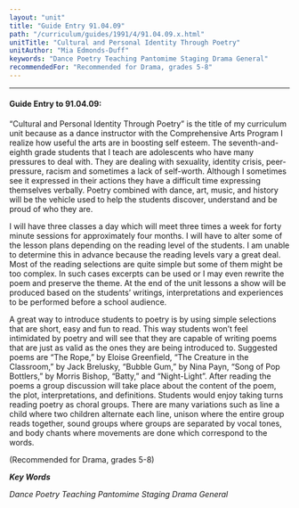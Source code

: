 ```yaml
---
layout: "unit"
title: "Guide Entry 91.04.09"
path: "/curriculum/guides/1991/4/91.04.09.x.html"
unitTitle: "Cultural and Personal Identity Through Poetry"
unitAuthor: "Mia Edmonds-Duff"
keywords: "Dance Poetry Teaching Pantomime Staging Drama General"
recommendedFor: "Recommended for Drama, grades 5-8"
---
```

<body>
<hr/>
 <h4>
  Guide Entry to 91.04.09:
 </h4>
 “Cultural and Personal Identity Through Poetry” is the title of my curriculum unit because as a dance instructor with the Comprehensive Arts Program I realize how useful the arts are in boosting self esteem. The seventh-and-eighth grade students that I teach are adolescents who have many pressures to deal with. They are dealing with sexuality, identity crisis, peer-pressure, racism and sometimes a lack of self-worth. Although I sometimes see it expressed in their actions they have a difficult time expressing themselves verbally. Poetry combined with dance, art, music, and history will be the vehicle used to help the students discover, understand and be proud of who they are.
 <p>
  I will have three classes a day which will meet three times a week for forty minute sessions for approximately four months. I will have to alter some of the lesson plans depending on the reading level of the students. I am unable to determine this in advance because the reading levels vary a great deal. Most of the reading selections are quite simple but some of them might be too complex. In such cases excerpts can be used or I may even rewrite the poem and preserve the theme. At the end of the unit lessons a show will be produced based on the students’ writings, interpretations and experiences to be performed before a school audience.
 </p>
 <p>
  A great way to introduce students to poetry is by using simple selections that are short, easy and fun to read. This way students won’t feel intimidated by poetry and will see that they are capable of writing poems that are just as valid as the ones they are being introduced to. Suggested poems are “The Rope,” by Eloise Greenfield, “The Creature in the Classroom,” by Jack Brelusky, “Bubble Gum,” by Nina Payn, “Song of Pop Bottlers,” by Morris Bishop, “Batty,” and “Night-Light”. After reading the poems a group discussion will take place about the content of the poem, the plot, interpretations, and definitions. Students would enjoy taking turns reading poetry as choral groups. There are many variations such as line a child where two children alternate each line, unison where the entire group reads together, sound groups where groups are separated by vocal tones, and body chants where movements are done which correspond to the words.
 </p>
 <p>
  (Recommended for Drama, grades 5-8)
 </p>
<p>
  <b>
   <i>
    Key Words
   </i>
  </b>
  <br/>
 </p>
 <p>
  <i>
   Dance Poetry Teaching Pantomime Staging Drama General
  </i>
 </p>

</body>